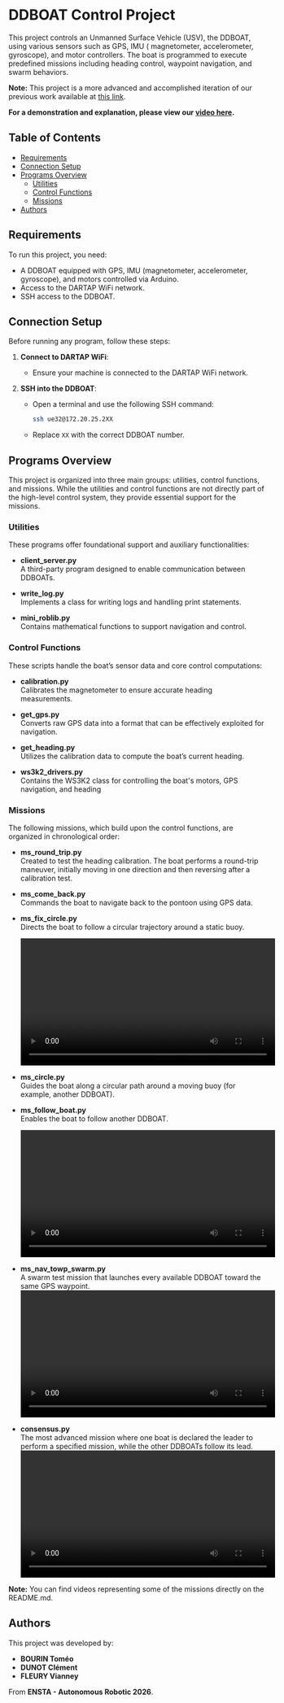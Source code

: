 # DDBOAT Control Project

This project controls an Unmanned Surface Vehicle (USV), the DDBOAT, using various sensors such as GPS, IMU (
magnetometer, accelerometer, gyroscope), and motor controllers. The boat is programmed to execute predefined missions
including heading control, waypoint navigation, and swarm behaviors.

**Note:** This project is a more advanced and accomplished iteration of our previous work available
at [this link](https://gitlab.ensta-bretagne.fr/fleuryvi/ddboatws3k).

**For a demonstration and explanation, please view our [video here](https://www.youtube.com/watch?v=INGWGhuL-2k).**

## Table of Contents

- [Requirements](#requirements)
- [Connection Setup](#connection-setup)
- [Programs Overview](#programs-overview)
    - [Utilities](#utilities)
    - [Control Functions](#control-functions)
    - [Missions](#missions)
- [Authors](#authors)

## Requirements

To run this project, you need:

- A DDBOAT equipped with GPS, IMU (magnetometer, accelerometer, gyroscope), and motors controlled via Arduino.
- Access to the DARTAP WiFi network.
- SSH access to the DDBOAT.

## Connection Setup

Before running any program, follow these steps:

1. **Connect to DARTAP WiFi**:
    - Ensure your machine is connected to the DARTAP WiFi network.

2. **SSH into the DDBOAT**:
    - Open a terminal and use the following SSH command:
      ```bash
      ssh ue32@172.20.25.2XX
      ```
    - Replace `XX` with the correct DDBOAT number.

## Programs Overview

This project is organized into three main groups: utilities, control functions, and missions. While the utilities and
control functions are not directly part of the high-level control system, they provide essential support for the
missions.

### Utilities

These programs offer foundational support and auxiliary functionalities:

- **client_server.py**  
  A third-party program designed to enable communication between DDBOATs.

- **write_log.py**  
  Implements a class for writing logs and handling print statements.

- **mini_roblib.py**  
  Contains mathematical functions to support navigation and control.

### Control Functions

These scripts handle the boat’s sensor data and core control computations:

- **calibration.py**  
  Calibrates the magnetometer to ensure accurate heading measurements.

- **get_gps.py**  
  Converts raw GPS data into a format that can be effectively exploited for navigation.

- **get_heading.py**  
  Utilizes the calibration data to compute the boat’s current heading.

- **ws3k2_drivers.py**  
  Contains the WS3K2 class for controlling the boat's motors, GPS navigation, and heading

### Missions

The following missions, which build upon the control functions, are organized in chronological order:

- **ms_round_trip.py**  
  Created to test the heading calibration. The boat performs a round-trip maneuver, initially moving in one direction
  and then reversing after a calibration test.

- **ms_come_back.py**  
  Commands the boat to navigate back to the pontoon using GPS data.

- **ms_fix_circle.py**  
  Directs the boat to follow a circular trajectory around a static buoy.
  <div align="center">
  <video width="500" controls>
    <source src="Images/circle.mp4" type="video/mp4">
  </video>
</div>

- **ms_circle.py**  
  Guides the boat along a circular path around a moving buoy (for example, another DDBOAT).

- **ms_follow_boat.py**  
  Enables the boat to follow another DDBOAT.
  <div align="center">
  <video width="500" controls>
    <source src="Images/IMG_4793.MP4" type="video/mp4">
  </video>
</div>


- **ms_nav_towp_swarm.py**  
  A swarm test mission that launches every available DDBOAT toward the same GPS waypoint.
  <div align="center">
  <video width="500" controls>
    <source src="Images/IMG_4214.MP4" type="video/mp4">
  </video>
</div>

- **consensus.py**  
  The most advanced mission where one boat is declared the leader to perform a specified mission, while the other
  DDBOATs follow its lead.
  <div align="center">
  <video width="500" controls>
    <source src="Images/consensus.mp4" type="video/mp4">
  </video>
</div>

**Note:** You can find videos representing some of the missions directly on the README.md.

## Authors

This project was developed by:

- **BOURIN Toméo**
- **DUNOT Clément**
- **FLEURY Vianney**

From **ENSTA - Autonomous Robotic 2026**.
